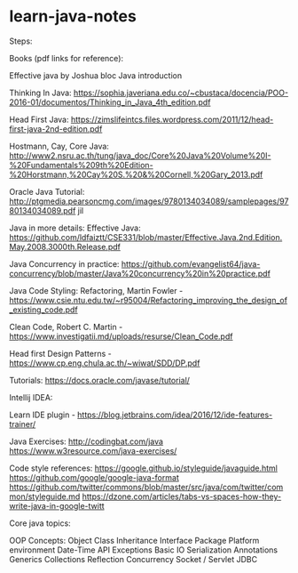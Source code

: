 # learn-java-notes

Steps:

Books (pdf links for reference):

Effective java by Joshua bloc
Java introduction

Thinking In Java:
https://sophia.javeriana.edu.co/~cbustaca/docencia/POO-2016-01/documentos/Thinking_in_Java_4th_edition.pdf

Head First Java:
https://zimslifeintcs.files.wordpress.com/2011/12/head-first-java-2nd-edition.pdf

Hostmann, Cay, Core Java:
http://www2.nsru.ac.th/tung/java_doc/Core%20Java%20Volume%20I-%20Fundamentals%209th%20Edition-%20Horstmann,%20Cay%20S.%20&%20Cornell,%20Gary_2013.pdf

Oracle Java Tutorial: 
http://ptgmedia.pearsoncmg.com/images/9780134034089/samplepages/9780134034089.pdf jil 

Java in more details:
Effective Java:
https://github.com/ldfaiztt/CSE331/blob/master/Effective.Java.2nd.Edition.May.2008.3000th.Release.pdf

Java Concurrency in practice:
https://github.com/evangelist64/java-concurrency/blob/master/Java%20concurrency%20in%20practice.pdf

Java Code Styling:
Refactoring, Martin Fowler - https://www.csie.ntu.edu.tw/~r95004/Refactoring_improving_the_design_of_existing_code.pdf

Clean Code, Robert C. Martin - https://www.investigatii.md/uploads/resurse/Clean_Code.pdf

Head first Design Patterns - https://www.cp.eng.chula.ac.th/~wiwat/SDD/DP.pdf

Tutorials:
https://docs.oracle.com/javase/tutorial/

Intellij IDEA:

Learn IDE plugin - https://blog.jetbrains.com/idea/2016/12/ide-features-trainer/

Java Exercises:
http://codingbat.com/java
https://www.w3resource.com/java-exercises/
 
Code style references:
https://google.github.io/styleguide/javaguide.html
https://github.com/google/google-java-format
https://github.com/twitter/commons/blob/master/src/java/com/twitter/common/styleguide.md
https://dzone.com/articles/tabs-vs-spaces-how-they-write-java-in-google-twitt


Core java topics:

OOP Concepts:
Object
Class
Inheritance
Interface
Package
Platform environment
Date-Time API
Exceptions
Basic IO
Serialization
Annotations
Generics
Collections
Reflection
Concurrency
Socket / Servlet
JDBC

